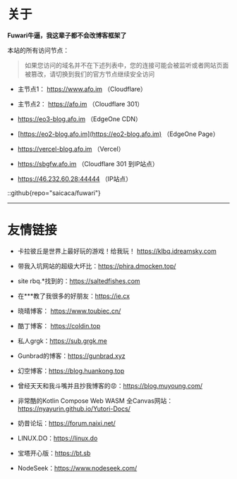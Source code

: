 # 关于

**Fuwari牛逼，我这辈子都不会改博客框架了**

本站的所有访问节点： 

> 如果您访问的域名并不在下述列表中，您的连接可能会被监听或者网站页面被篡改，请切换到我们的官方节点继续安全访问

- 主节点1： https://www.afo.im （Cloudflare）

- 主节点2： https://afo.im （Cloudflare 301）

- https://eo3-blog.afo.im （EdgeOne CDN）

- [https://eo2-blog.afo.im](https://eo2-blog.afo.im) （EdgeOne Page）

- https://vercel-blog.afo.im （Vercel）

- https://sbgfw.afo.im （Cloudflare 301 到IP站点）

- https://46.232.60.28:44444 （IP站点）

::github{repo="saicaca/fuwari"}

---

# 友情链接

- 卡拉彼丘是世界上最好玩的游戏！给我玩！ https://klbq.idreamsky.com

- 带我入坑网站的超级大坏比：https://phira.dmocken.top/

- site rbq.*找到的：https://saltedfishes.com

- 在***教了我很多的好朋友：https://ie.cx

- 晓晴博客： https://www.toubiec.cn/

- 酷丁博客： https://coldin.top

- 私人grgk：https://sub.grgk.me

- Gunbrad的博客：https://gunbrad.xyz

- 幻空博客：https://blog.huankong.top

- 曾经天天和我斗嘴并且抄我博客的😡：https://blog.muyoung.com/

- 非常酷的Kotlin Compose Web WASM 全Canvas网站：https://nyayurin.github.io/Yutori-Docs/

- 奶昔论坛：https://forum.naixi.net/

- LINUX.DO：https://linux.do

- 宝塔开心版：https://bt.sb

- NodeSeek：https://www.nodeseek.com/